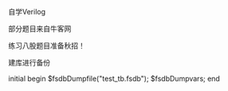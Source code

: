 自学Verilog

部分题目来自牛客网

练习八股题目准备秋招！

建库进行备份

initial begin
	$fsdbDumpfile("test_tb.fsdb");
	$fsdbDumpvars;
end